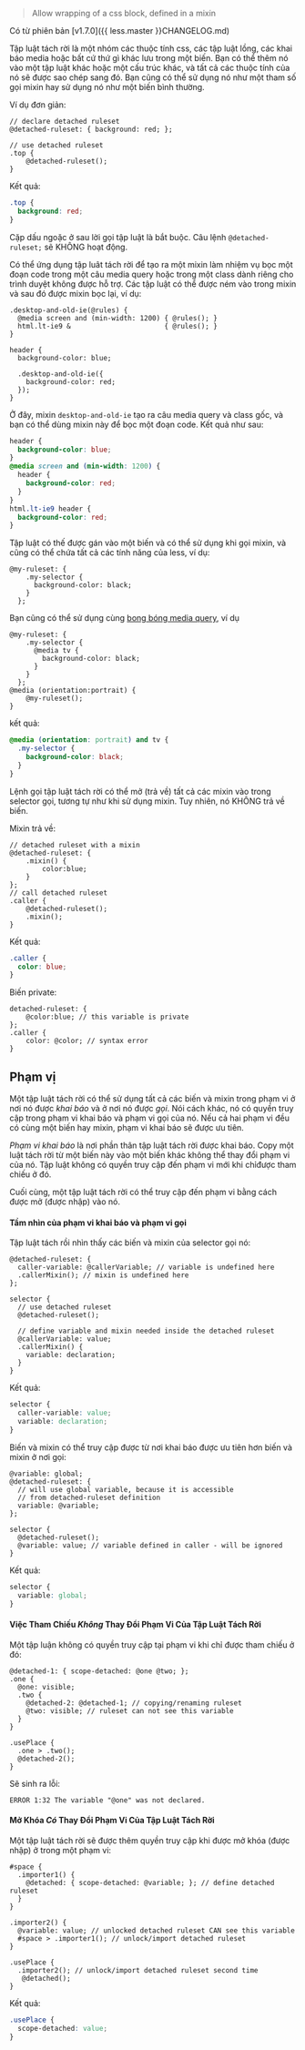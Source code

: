 > Allow wrapping of a css block, defined in a mixin

Có từ phiên bản [v1.7.0]({{ less.master }}CHANGELOG.md)

Tập luật tách rời là một nhóm các thuộc tính css, các tập luật lồng, các khai báo media hoặc bất cứ thứ gì khác lưu trong một biến. Bạn có thể thêm nó vào một tập luật khác hoặc một cấu trúc khác, và tất cả các thuộc tính của nó sẽ được sao chép sang đó. Bạn cũng có thể sử dụng nó như một tham số gọi mixin hay sử dụng nó như một biến bình thường.

Ví dụ đơn giản:
````less
// declare detached ruleset
@detached-ruleset: { background: red; };

// use detached ruleset
.top {
    @detached-ruleset(); 
}
````

Kết quả:
````css
.top {
  background: red;
}
````

Cặp dấu ngoặc ở sau lời gọi tập luật là bắt buộc. Câu lệnh `@detached-ruleset;` sẽ KHÔNG hoạt động.

Có thể ứng dụng tập luât tách rời để tạo ra một mixin làm nhiệm vụ bọc một đoạn code trong một câu media query hoặc trong một class dành riêng cho trình duyệt không được hỗ trợ. Các tập luật có thể được ném vào trong mixin và sau đó được mixin bọc lại, ví dụ:

```less
.desktop-and-old-ie(@rules) {
  @media screen and (min-width: 1200) { @rules(); }
  html.lt-ie9 &                       { @rules(); }
}

header {
  background-color: blue;

  .desktop-and-old-ie({
    background-color: red;
  });
}
```

Ở đây, mixin `desktop-and-old-ie` tạo ra câu media query và class gốc, và bạn có thể dùng mixin này để bọc một đoạn code. Kết quả như sau:

```css
header {
  background-color: blue;
}
@media screen and (min-width: 1200) {
  header {
    background-color: red;
  }
}
html.lt-ie9 header {
  background-color: red;
}
```

Tập luật có thế được gán vào một biến và có thể sử dụng khi gọi mixin, và cũng có thể chứa tất cả các tính năng của less, ví dụ:

```less
@my-ruleset: {
    .my-selector {
      background-color: black;
    }
  };
```

Bạn cũng có thể sử dụng cùng [bong bóng media query](#features-overview-feature-media-query-bubbling-and-nested-media-queries), ví dụ

```less
@my-ruleset: {
    .my-selector {
      @media tv {
        background-color: black;
      }
    }
  };
@media (orientation:portrait) {
    @my-ruleset();
}
```

kết quả:

```css
@media (orientation: portrait) and tv {
  .my-selector {
    background-color: black;
  }
}
```

Lệnh gọi tập luật tách rời có thể mở (trả về) tất cả các mixin vào trong selector gọi, tương tự như khi sử dụng mixin. Tuy nhiên, nó KHÔNG trả về biến.

Mixin trả về:
````less
// detached ruleset with a mixin
@detached-ruleset: { 
    .mixin() {
        color:blue;
    }
};
// call detached ruleset
.caller {
    @detached-ruleset(); 
    .mixin();
}
````

Kết quả:
````css
.caller {
  color: blue;
}
````

Biến private:
````less
detached-ruleset: { 
    @color:blue; // this variable is private
};
.caller {
    color: @color; // syntax error
}
````

## Phạm vị
Một tập luật tách rời có thể sử dụng tất cả các biến và mixin trong phạm vi ở nơi nó được *khai báo* và ở nơi nó được *gọi*. Nói cách khác, nó có quyền truy cập trong phạm vi khai báo và phạm vi gọi của nó. Nếu cả hai phạm vi đều có cùng một biến hay mixin, phạm vi khai báo sẽ được ưu tiên.

*Phạm vi khai báo* là nơi phần thân tập luật tách rời được khai báo. Copy một luật tách rời từ một biến này vào một biến khác không thể thay đổi phạm vi của nó. Tập luật không có quyền truy cập đến phạm vi mới khi chỉđược tham chiếu ở đó.

Cuối cùng, một tập luật tách rời có thể truy cập đến phạm vi bằng cách được mở (được nhập) vào nó.

#### Tầm nhìn của phạm vi khai báo và phạm vi gọi
Tập luật tách rồi nhìn thấy các biến và mixin của selector gọi nó:

````less
@detached-ruleset: {
  caller-variable: @callerVariable; // variable is undefined here
  .callerMixin(); // mixin is undefined here
};

selector {
  // use detached ruleset
  @detached-ruleset(); 

  // define variable and mixin needed inside the detached ruleset
  @callerVariable: value;
  .callerMixin() {
    variable: declaration;
  }
}
````

Kết quả:
````css
selector {
  caller-variable: value;
  variable: declaration;
}
````

Biến và mixin có thể truy cập được từ nơi khai báo được ưu tiên hơn biến và mixin ở nơi gọi:
````less
@variable: global;
@detached-ruleset: {
  // will use global variable, because it is accessible
  // from detached-ruleset definition
  variable: @variable; 
};

selector {
  @detached-ruleset();
  @variable: value; // variable defined in caller - will be ignored
}
````

Kết quả:
````css
selector {
  variable: global;
}
````

#### Việc Tham Chiếu *Không* Thay Đổi Phạm Vi Của Tập Luật Tách Rời
Một tập luận không có quyền truy cập tại phạm vi khi chỉ được tham chiếu ở đó:
````less
@detached-1: { scope-detached: @one @two; };
.one {
  @one: visible;
  .two {
    @detached-2: @detached-1; // copying/renaming ruleset 
    @two: visible; // ruleset can not see this variable
  }
}

.usePlace {
  .one > .two(); 
  @detached-2();
}
````

Sẽ sinh ra lỗi:
````
ERROR 1:32 The variable "@one" was not declared.
````

#### Mở Khóa *Có* Thay Đổi Phạm Vi Của Tập Luật Tách Rời
Một tập luật tách rời sẽ được thêm quyền truy cập khi được mở khóa (được nhập) ở trong một phạm vi:
````less
#space {
  .importer1() {
    @detached: { scope-detached: @variable; }; // define detached ruleset
  }
}

.importer2() {
  @variable: value; // unlocked detached ruleset CAN see this variable
  #space > .importer1(); // unlock/import detached ruleset
}

.usePlace {
  .importer2(); // unlock/import detached ruleset second time
   @detached();
}
````

Kết quả:
````css
.usePlace {
  scope-detached: value;
}
````
